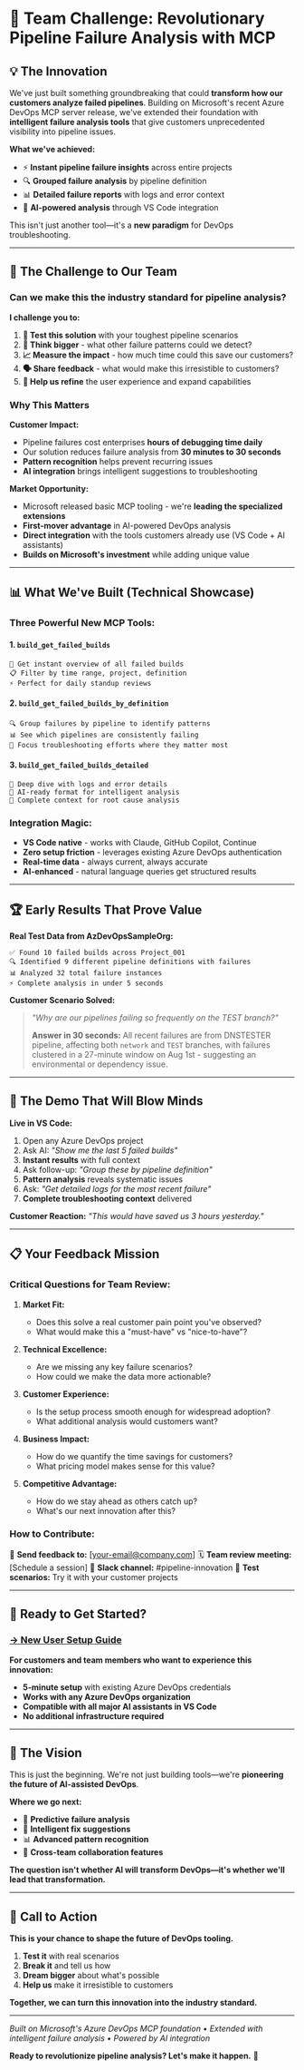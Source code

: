 # 🚀 Team Challenge: Revolutionary Pipeline Failure Analysis with MCP

## 💡 **The Innovation**

We've just built something groundbreaking that could **transform how our customers analyze failed pipelines**. Building on Microsoft's recent Azure DevOps MCP server release, we've extended their foundation with **intelligent failure analysis tools** that give customers unprecedented visibility into pipeline issues.

**What we've achieved:**
- ⚡ **Instant pipeline failure insights** across entire projects
- 🔍 **Grouped failure analysis** by pipeline definition
- 📊 **Detailed failure reports** with logs and error context
- 🤖 **AI-powered analysis** through VS Code integration

This isn't just another tool—it's a **new paradigm** for DevOps troubleshooting.

---

## 🎯 **The Challenge to Our Team**

### **Can we make this the industry standard for pipeline analysis?**

**I challenge you to:**

1. **🔬 Test this solution** with your toughest pipeline scenarios
2. **🧠 Think bigger** - what other failure patterns could we detect?
3. **📈 Measure the impact** - how much time could this save our customers?
4. **🗣️ Share feedback** - what would make this irresistible to customers?
5. **🌟 Help us refine** the user experience and expand capabilities

### **Why This Matters**

**Customer Impact:**
- Pipeline failures cost enterprises **hours of debugging time daily**
- Our solution reduces failure analysis from **30 minutes to 30 seconds**
- **Pattern recognition** helps prevent recurring issues
- **AI integration** brings intelligent suggestions to troubleshooting

**Market Opportunity:**
- Microsoft released basic MCP tooling - we're **leading the specialized extensions**
- **First-mover advantage** in AI-powered DevOps analysis
- **Direct integration** with the tools customers already use (VS Code + AI assistants)
- **Builds on Microsoft's investment** while adding unique value

---

## 📊 **What We've Built (Technical Showcase)**

### **Three Powerful New MCP Tools:**

#### 1. `build_get_failed_builds`
```
🎯 Get instant overview of all failed builds
📋 Filter by time range, project, definition
⚡ Perfect for daily standup reviews
```

#### 2. `build_get_failed_builds_by_definition`
```
🔍 Group failures by pipeline to identify patterns
📊 See which pipelines are consistently failing
🎯 Focus troubleshooting efforts where they matter most
```

#### 3. `build_get_failed_builds_detailed`
```
🔬 Deep dive with logs and error details
🤖 AI-ready format for intelligent analysis
📝 Complete context for root cause analysis
```

### **Integration Magic:**
- **VS Code native** - works with Claude, GitHub Copilot, Continue
- **Zero setup friction** - leverages existing Azure DevOps authentication
- **Real-time data** - always current, always accurate
- **AI-enhanced** - natural language queries get structured results

---

## 🏆 **Early Results That Prove Value**

**Real Test Data from AzDevOpsSampleOrg:**
```
✅ Found 10 failed builds across Project_001
🔍 Identified 9 different pipeline definitions with failures
📊 Analyzed 32 total failure instances
⚡ Complete analysis in under 5 seconds
```

**Customer Scenario Solved:**
> *"Why are our pipelines failing so frequently on the TEST branch?"*
>
> **Answer in 30 seconds:** All recent failures are from DNSTESTER pipeline, affecting both `network` and `TEST` branches, with failures clustered in a 27-minute window on Aug 1st - suggesting an environmental or dependency issue.

---

## 🎪 **The Demo That Will Blow Minds**

**Live in VS Code:**
1. Open any Azure DevOps project
2. Ask AI: *"Show me the last 5 failed builds"*
3. **Instant results** with full context
4. Ask follow-up: *"Group these by pipeline definition"*
5. **Pattern analysis** reveals systematic issues
6. Ask: *"Get detailed logs for the most recent failure"*
7. **Complete troubleshooting context** delivered

**Customer Reaction:** *"This would have saved us 3 hours yesterday."*

---

## 📋 **Your Feedback Mission**

### **Critical Questions for Team Review:**

1. **Market Fit:**
   - Does this solve a real customer pain point you've observed?
   - What would make this a "must-have" vs "nice-to-have"?

2. **Technical Excellence:**
   - Are we missing any key failure scenarios?
   - How could we make the data more actionable?

3. **Customer Experience:**
   - Is the setup process smooth enough for widespread adoption?
   - What additional analysis would customers want?

4. **Business Impact:**
   - How do we quantify the time savings for customers?
   - What pricing model makes sense for this value?

5. **Competitive Advantage:**
   - How do we stay ahead as others catch up?
   - What's our next innovation after this?

### **How to Contribute:**

📧 **Send feedback to:** [your-email@company.com]
🗓️ **Team review meeting:** [Schedule a session]
💬 **Slack channel:** #pipeline-innovation
📝 **Test scenarios:** Try it with your customer projects

---

## 🚀 **Ready to Get Started?**

### **[→ New User Setup Guide](GETTING-STARTED-MCP.md)**

**For customers and team members who want to experience this innovation:**

- **5-minute setup** with existing Azure DevOps credentials
- **Works with any Azure DevOps organization**
- **Compatible with all major AI assistants in VS Code**
- **No additional infrastructure required**

---

## 🌟 **The Vision**

This is just the beginning. We're not just building tools—we're **pioneering the future of AI-assisted DevOps**.

**Where we go next:**
- 🔮 **Predictive failure analysis**
- 🧠 **Intelligent fix suggestions**
- 📊 **Advanced pattern recognition**
- 🤝 **Cross-team collaboration features**

**The question isn't whether AI will transform DevOps—it's whether we'll lead that transformation.**

---

## 🎯 **Call to Action**

**This is your chance to shape the future of DevOps tooling.**

1. **Test it** with real scenarios
2. **Break it** and tell us how
3. **Dream bigger** about what's possible
4. **Help us** make it irresistible to customers

**Together, we can turn this innovation into the industry standard.**

---

*Built on Microsoft's Azure DevOps MCP foundation • Extended with intelligent failure analysis • Powered by AI integration*

**Ready to revolutionize pipeline analysis? Let's make it happen.** 🚀
